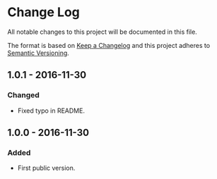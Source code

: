 # Change Log
All notable changes to this project will be documented in this file.

The format is based on [Keep a Changelog](http://keepachangelog.com/) 
and this project adheres to [Semantic Versioning](http://semver.org/).

## 1.0.1 - 2016-11-30
### Changed
- Fixed typo in README.

## 1.0.0 - 2016-11-30
### Added
- First public version.
